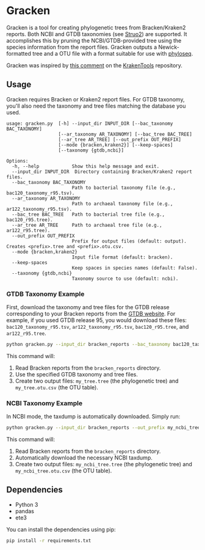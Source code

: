 # Gracken

Gracken is a tool for creating phylogenetic trees from Bracken/Kraken2 reports. Both NCBI and GTDB taxonomies (see [Struo2](https://github.com/leylabmpi/Struo2)) are supported. It accomplishes this by pruning the NCBI/GTDB-provided tree using the species information from the report files. Gracken outputs a Newick-formatted tree and a OTU file with a format suitable for use with [phyloseq](https://joey711.github.io/phyloseq/).

Gracken was inspired by [this comment](https://github.com/jenniferlu717/KrakenTools/issues/46#issuecomment-2387744942) on the [KrakenTools](https://github.com/jenniferlu717/KrakenTools/) repository.

## Usage

Gracken requires Bracken or Kraken2 report files. For GTDB taxonomy, you'll also need the taxonomy and tree files matching the database you used.

```
usage: gracken.py  [-h] --input_dir INPUT_DIR [--bac_taxonomy BAC_TAXONOMY]
                   [--ar_taxonomy AR_TAXONOMY] [--bac_tree BAC_TREE]
                   [--ar_tree AR_TREE] [--out_prefix OUT_PREFIX]
                   [--mode {bracken,kraken2}] [--keep-spaces]
                   [--taxonomy {gtdb,ncbi}]

Options:
  -h, --help            Show this help message and exit.  
  --input_dir INPUT_DIR  Directory containing Bracken/Kraken2 report files.  
  --bac_taxonomy BAC_TAXONOMY  
                        Path to bacterial taxonomy file (e.g., bac120_taxonomy_r95.tsv).  
  --ar_taxonomy AR_TAXONOMY  
                        Path to archaeal taxonomy file (e.g., ar122_taxonomy_r95.tsv).  
  --bac_tree BAC_TREE   Path to bacterial tree file (e.g., bac120_r95.tree).  
  --ar_tree AR_TREE     Path to archaeal tree file (e.g., ar122_r95.tree).  
  --out_prefix OUT_PREFIX  
                        Prefix for output files (default: output). Creates <prefix>.tree and <prefix>.otu.csv.  
  --mode {bracken,kraken2}  
                        Input file format (default: bracken).  
  --keep-spaces  
                        Keep spaces in species names (default: False).  
  --taxonomy {gtdb,ncbi}  
                        Taxonomy source to use (default: ncbi).
```

### GTDB Taxonomy Example

First, download the taxonomy and tree files for the GTDB release corresponding to your Bracken reports from the [GTDB website](https://gtdb.ecogenomic.org/downloads). For example, if you used GTDB release 95, you would download these files: `bac120_taxonomy_r95.tsv`, `ar122_taxonomy_r95.tsv`, `bac120_r95.tree`, and `ar122_r95.tree`.

```bash
python gracken.py --input_dir bracken_reports --bac_taxonomy bac120_taxonomy_r95.tsv --ar_taxonomy ar122_taxonomy_r95.tsv --bac_tree bac120_r95.tree --ar_tree ar122_r95.tree --out_prefix my_tree --taxonomy gtdb
```

This command will:

1.  Read Bracken reports from the `bracken_reports` directory.
2.  Use the specified GTDB taxonomy and tree files.
3.  Create two output files: `my_tree.tree` (the phylogenetic tree) and `my_tree.otu.csv` (the OTU table).

### NCBI Taxonomy Example

In NCBI mode, the taxdump is automatically downloaded. Simply run:

```bash
python gracken.py --input_dir bracken_reports --out_prefix my_ncbi_tree --mode bracken
```

This command will:
1.  Read Bracken reports from the `bracken_reports` directory.
2.  Automatically download the necessary NCBI taxdump.
3.  Create two output files: `my_ncbi_tree.tree` (the phylogenetic tree) and `my_ncbi_tree.otu.csv` (the OTU table).

## Dependencies

*   Python 3
*   pandas
*   ete3

You can install the dependencies using pip:

```bash
pip install -r requirements.txt
```
